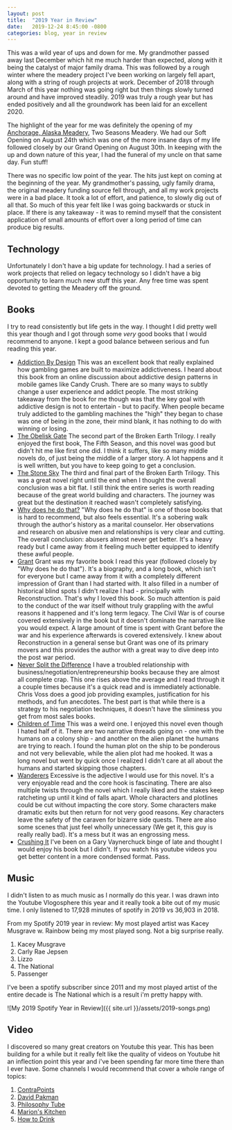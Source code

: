```yaml
---
layout: post
title:  "2019 Year in Review"
date:   2019-12-24 8:45:00 -0800
categories: blog, year in review
---
```


This was a wild year of ups and down for me. My grandmother passed away last December which hit me much harder than expected, along with it being the catalyst of major family drama. This was followed by a rough winter where the meadery project I've been working on largely fell apart, along with a string of rough projects at work. December of 2018 through March of this year nothing was going right but then things slowly turned around and have improved steadily. 2019 was truly a rough year but has ended positively and all the groundwork has been laid for an excellent 2020.

The highlight of the year for me was definitely the opening of my [Anchorage, Alaska Meadery](https://www.google.com "Two Seasons Mead"), Two Seasons Meadery. We had our Soft Opening on August 24th which was one of the more insane days of my life followed closely by our Grand Opening on August 30th. In keeping with the up and down nature of this year, I had the funeral of my uncle on that same day. Fun stuff!

There was no specific low point of the year. The hits just kept on coming at the beginning of the year. My grandmother's passing, ugly family drama, the original meadery funding source fell through, and all my work projects were in a bad place. It took a lot of effort, and patience, to slowly dig out of all that.
So much of this year felt like I was going backwards or stuck in place. If there is any takeaway - it was to remind myself that the consistent application of small amounts of effort over a long period of time can produce big results.

## Technology

Unfortunately I don't have a big update for technology. I had a series of work projects that relied on legacy technology so I didn't have a big opportunity to learn much new stuff this year. Any free time was spent devoted to getting the Meadery off the ground.

## Books

I try to read consistently but life gets in the way. I thought I did pretty well this year though and I got through some *very* good books that I would recommend to anyone. I kept a good balance between serious and fun reading this year.

* [Addiction By Design](https://www.natashadowschull.org/addiction-by-design/)
This was an excellent book that really explained how gambling games are built to maximize addictiveness. I heard about this book from an online discussion about addictive design patterns in mobile games like Candy Crush. There are so many ways to subtly change a user experience and addict people. The most striking takeaway from the book for me though was that the key goal with addictive design is not to entertain - but to pacify. When people became truly addicted to the gambling machines the "high" they began to chase was one of being in the zone, their mind blank, it has nothing to do with winning or losing.
* [The Obelisk Gate](http://nkjemisin.com/books/book-two-the-obelisk-gate/)
The second part of the Broken Earth Trilogy. I really enjoyed the first book, The Fifth Season, and this novel was good but didn't hit me like first one did. I think it suffers, like so many middle novels do, of just being the middle of a larger story. A lot happens and it is well written, but you have to keep going to get a conclusion.
* [The Stone Sky](http://nkjemisin.com/books/the-stone-sky/)
The third and final part of the Broken Earth Trilogy. This was a great novel right until the end when I thought the overall conclusion was a bit flat. I still think the entire series is worth reading because of the great world building and characters. The journey was great but the destination it reached wasn't completely satisfying.
* [Why does he do that?](http://lundybancroft.com/books/)
"Why does he do that" is one of those books that is hard to recommend, but also feels essential. It's a sobering walk through the author's history as a marital counselor. Her observations and research on abusive men and relationships is very clear and cutting. The overall conclusion: abusers almost never get better. It's a heavy ready but I came away from it feeling much better equipped to identify these awful people.
* [Grant](https://en.wikipedia.org/wiki/Grant_(book))
Grant was my favorite book I read this year (followed closely by "Why does he do that"). It's a biography, and a long book, which isn't for everyone but I came away from it with a completely different impression of Grant than I had started with. It also filled in a number of historical blind spots I didn't realize I had - principally with Reconstruction.
That's why I loved this book. So much attention is paid to the conduct of the war itself without truly grappling with the awful reasons it happened and it's long term legacy. The Civil War is of course covered extensively in the book but it doesn't dominate the narrative like you would expect. A large amount of time is spent with Grant before the war and his experience afterwards is covered extensively. I knew about Reconstruction in a general sense but Grant was one of its primary movers and this provides the author with a great way to dive deep into the post war period.
* [Never Split the Difference](https://www.blackswanltd.com/)
I have a troubled relationship with business/negotiation/entrepreneurship books because they are almost all complete crap. This one rises above the average and I read through it a couple times because it's a quick read and is immediately actionable. Chris Voss does a good job providing examples, justification for his methods, and fun anecdotes. The best part is that while there is a strategy to his negotiation techniques, it doesn't have the sliminess you get from most sales books.
* [Children of Time](https://www.amazon.com/dp/B07DN8BQMD/)
This was a weird one. I enjoyed this novel even though I hated half of it. There are two narrative threads going on - one with the humans on a colony ship - and another on the alien planet the humans are trying to reach. I found the human plot on the ship to be ponderous and not very believable, while the alien plot had me hooked. It was a long novel but went by quick once I realized I didn't care at all about the humans and started skipping those chapters.
* [Wanderers](https://www.amazon.com/dp/B07JD1CH2H/)
Excessive is the adjective I would use for this novel. It's a very enjoyable read and the core hook is fascinating. There are also multiple twists through the novel which I really liked and the stakes keep ratcheting up until it kind of falls apart. Whole characters and plotlines could be cut without impacting the core story. Some characters make dramatic exits but then return for not very good reasons. Key characters leave the safety of the caraven for bizarre side quests. There are also some scenes that just feel wholly unnecessary (We get it, this guy is really really bad). It's a mess but it was an engrossing mess.
* [Crushing It](https://www.amazon.com/dp/B072DV2GHG/)
I've been on a Gary Vaynerchuck binge of late and thought I would enjoy his book but I didn't. If you watch his youtube videos you get better content in a more condensed format. Pass.

## Music

I didn't listen to as much music as I normally do this year. I was drawn into the Youtube Vlogosphere this year and it really took a bite out of my music time. I only listened to 17,928 minutes of spotify in 2019 vs 36,903 in 2018. 

From my Spotify 2019 year in review:
My most played artist was Kacey Musgrave w. Rainbow being my most played song. Not a big surprise really.

1. Kacey Musgrave
2. Carly Rae Jepsen
3. Lizzo
4. The National
5. Passenger

I've been a spotify subscriber since 2011 and my most played artist of the entire decade is The National which is a result i'm pretty happy with.

![My 2019 Spotify Year in Review]({{ site.url }}/assets/2019-songs.png)

## Video

I discovered so many great creators on Youtube this year. This has been building for a while but it really felt like the quality of videos on Youtube hit an inflection point this year and i've been spending far more time there than I ever have. Some channels I would recommend that cover a whole range of topics:

1. [ContraPoints](https://www.youtube.com/channel/UCNvsIonJdJ5E4EXMa65VYpA)
2. [David Pakman](https://www.youtube.com/channel/UCvixJtaXuNdMPUGdOPcY8Ag)
3. [Philosophy Tube](https://www.youtube.com/user/thephilosophytube)
4. [Marion's Kitchen](https://www.youtube.com/channel/UCN1h109PDDp_wYIFsoWmZrQ)
5. [How to Drink](https://www.youtube.com/channel/UCioZY1p0bZ4Xt-yodw8_cBQ)

